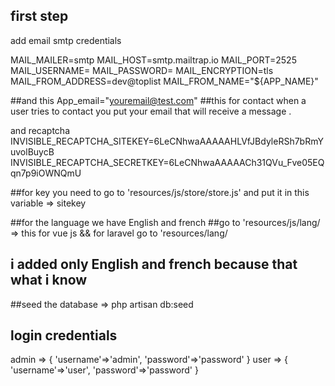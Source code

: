 

## first step
add email smtp  credentials 

MAIL_MAILER=smtp
MAIL_HOST=smtp.mailtrap.io
MAIL_PORT=2525
MAIL_USERNAME=
MAIL_PASSWORD=
MAIL_ENCRYPTION=tls
MAIL_FROM_ADDRESS=dev@toplist
MAIL_FROM_NAME="${APP_NAME}"

##and this 
App_email="youremail@test.com"  ##this for contact when a user tries to contact you put your email that will receive a message .

and recaptcha 
INVISIBLE_RECAPTCHA_SITEKEY=6LeCNhwaAAAAAHLVfJBdyleRSh7bRmYuvolBuycB
INVISIBLE_RECAPTCHA_SECRETKEY=6LeCNhwaAAAAACh31QVu_Fve05EQqn7p9iOWNQmU

##for key you need to go to 'resources/js/store/store.js' and put it in this variable => sitekey

##for the language we have English and french 
##go to 'resources/js/lang/ => this for vue js && for laravel go to 'resources/lang/
## i added only English and french  because that what i know 


##seed the database => php artisan db:seed
## login credentials
admin => {
		'username'=>'admin',
		'password'=>'password'
}
user => {
	'username'=>'user',
	 'password'=>'password'
}

